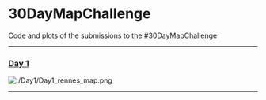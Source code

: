 # 30DayMapChallenge

Code and plots of the submissions to the #30DayMapChallenge

***
### [Day 1](https://github.com/guigui351/30DayMapChallenge/tree/master/Day1/) 
![./Day1/Day1_rennes_map.png](https://raw.githubusercontent.com/guigui351/30DayMapChallenge/master/Day1/Day1_rennes_map.png)
***
